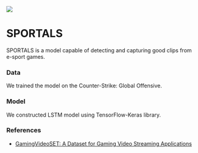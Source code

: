 ![](https://github.com/kamel402/sportals/blob/main/csgo.gif)

# SPORTALS
SPORTALS is a model capable of detecting and capturing good clips from e-sport games.

### Data
We trained the model on the Counter-Strike: Global Offensive.
### Model
We constructed LSTM model using TensorFlow-Keras library.

### References
* [GamingVideoSET: A Dataset for Gaming Video Streaming Applications](https://ieeexplore.ieee.org/document/8463362)
